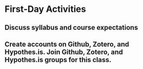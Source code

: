 # First-Day Activities

## Discuss syllabus and course expectations

## Create accounts on Github, Zotero, and Hypothes.is. Join Github, Zotero, and Hypothes.is groups for this class.
